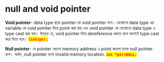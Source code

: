# null and void pointer

**Void pointer**- data type ছাড়া pointer কে void pointer বলে। যেকোনো data type এর variable কে void pointer দিয়ে point করা যায় এবং void pointer কে যেকোনো data type এ type cast করা যায়। উল্লেখ্য যে, void pointer দিয়ে dereference করতে হলে অবশ্যই type cast করে নিতে হবে। <mark style="color:red;">**`(int)ptr;`**</mark>

**Null pointer**- যে pointer কোনো memory address এ point করেনা তাকে null pointer বলে। অর্থাৎ, null pointer হলো invalid memory location. <mark style="color:red;">**`int *ptr=NULL;`**</mark>
